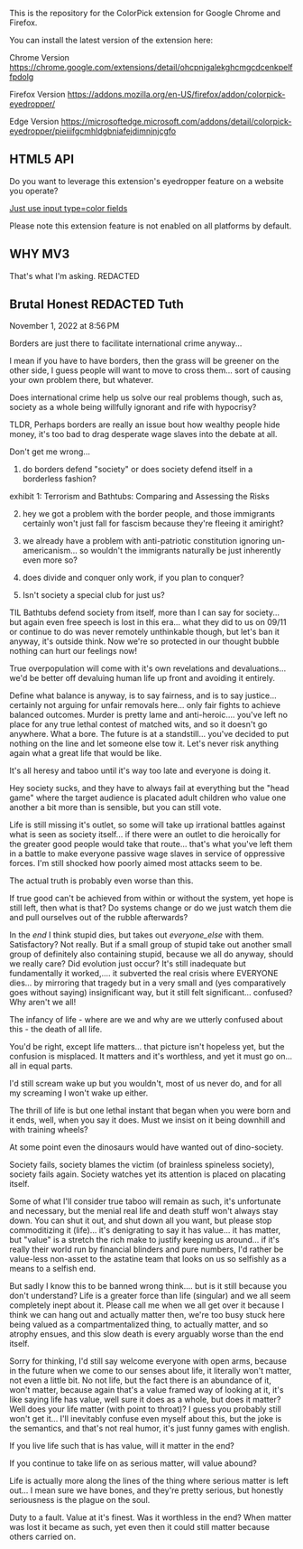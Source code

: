This is the repository for the ColorPick extension for Google Chrome and Firefox.

You can install the latest version of the extension here:

Chrome Version
https://chrome.google.com/extensions/detail/ohcpnigalekghcmgcdcenkpelffpdolg

Firefox Version
https://addons.mozilla.org/en-US/firefox/addon/colorpick-eyedropper/

Edge Version
https://microsoftedge.microsoft.com/addons/detail/colorpick-eyedropper/pieiiifgcmhldgbniafejdimnjnjcgfo

## HTML5 API

Do you want to leverage this extension's eyedropper feature on a website you operate?

[Just use input type=color fields](https://github.com/qufighter/ColorPick/blob/master/src/color-input.user.js)

Please note this extension feature is not enabled on all platforms by default.

## WHY MV3

That's what I'm asking.  REDACTED

## Brutal Honest REDACTED Tuth
November 1, 2022 at 8:56 PM

Borders are just there to facilitate international crime anyway...

I mean if you have to have borders, then the grass will be greener on the other side, I guess people will want to move to cross them... sort of causing your own problem there, but whatever.

Does international crime help us solve our real problems though, such as, society as a whole being willfully ignorant and rife with hypocrisy?

TLDR, Perhaps borders are really an issue bout how wealthy people hide money, it's too bad to drag desperate wage slaves into the debate at all.

Don't get me wrong... 

1) do borders defend "society" or does society defend itself in a borderless fashion?

exhibit 1:
Terrorism and Bathtubs: Comparing and Assessing the Risks

2) hey we got a problem with the border people, and those immigrants certainly won't just fall for fascism because they're fleeing it amiright?

3) we already have a problem with anti-patriotic constitution ignoring un-americanism... so wouldn't the immigrants naturally be just inherently even more so?

4) does divide and conquer only work, if you plan to conquer?

5) Isn't society a special club for just us?

TIL Bathtubs defend society from itself, more than I can say for society... but again even free speech is lost in this era... what they did to us on 09/11 or continue to do was never remotely unthinkable though, but let's ban it anyway, it's outside think.  Now we're so protected in our thought bubble nothing can hurt our feelings now!

True overpopulation will come with it's own revelations and devaluations... we'd be better off devaluing human life up front and avoiding it entirely.

Define what balance is anyway, is to say fairness, and is to say justice... certainly not arguing for unfair removals here... only fair fights to achieve balanced outcomes.  Murder is pretty lame and anti-heroic.... you've left no place for any true lethal contest of matched wits, and so it doesn't go anywhere.  What a bore.  The future is at a standstill... you've decided to put nothing on the line and let someone else tow it.  Let's never risk anything again what a great life that would be like.

It's all heresy and taboo until it's way too late and everyone is doing it.  

Hey society sucks, and they have to always fail at everything but the "head game" where the target audience is placated adult children who value one another a bit more than is sensible, but you can still vote.

Life is still missing it's outlet, so some will take up irrational battles against what is seen as society itself... if there were an outlet to die heroically for the greater good people would take that route... that's what you've left them in a battle to make everyone passive wage slaves in service of oppressive forces.  I'm still shocked how poorly aimed most attacks seem to be.

The actual truth is probably even worse than this.

If true good can't be achieved from within or without the system, yet hope is still left, then what is that?  Do systems change or do we just watch them die and pull ourselves out of the rubble afterwards?

In the _end_ I think stupid dies, but takes out _everyone_else_ with them.  Satisfactory?  Not really.  But if a small group of stupid take out another small group of definitely also containing stupid, because we all do anyway, should we really care?  Did evolution just occur?  It's still inadequate but fundamentally it worked,.... it subverted the real crisis where EVERYONE dies... by mirroring that tragedy but in a very small and (yes comparatively goes without saying) insignificant way, but it still felt significant... confused?  Why aren't we all!

The infancy of life - where are we and why are we utterly confused about this - the death of all life.

You'd be right, except life matters... that picture isn't hopeless yet, but the confusion is misplaced.  It matters and it's worthless, and yet it must go on... all in equal parts.

I'd still scream wake up but you wouldn't, most of us never do, and for all my screaming I won't wake up either.

The thrill of life is but one lethal instant that began when you were born and it ends, well, when you say it does.  Must we insist on it being downhill and with training wheels?

At some point even the dinosaurs would have wanted out of dino-society.

Society fails, society blames the victim (of brainless spineless society), society fails again.  Society watches yet its attention is placed on placating itself.

Some of what I'll consider true taboo will remain as such, it's unfortunate and necessary, but the menial real life and death stuff won't always stay down.  You can shut it out, and shut down all you want, but please stop commoditizing it (life)... it's denigrating to say it has value... it has matter, but "value" is a stretch the rich make to justify keeping us around... if it's really their world run by financial blinders and pure numbers, I'd rather be value-less non-asset to the astatine team that looks on us so selfishly as a means to a selfish end.

But sadly I know this to be banned wrong think.... but is it still because you don't understand?  Life is a greater force than life (singular) and we all seem completely inept about it.  Please call me when we all get over it because I think we can hang out and actually matter then, we're too busy stuck here being valued as a compartmentalized thing, to actually matter, and so atrophy ensues, and this slow death is every arguably worse than the end itself.

Sorry for thinking, I'd still say welcome everyone with open arms, because in the future when we come to our senses about life, it literally won't matter, not even a little bit.  No not life, but the fact there is an abundance of it, won't matter, because again that's a value framed way of looking at it, it's like saying life has value, well sure it does as a whole, but does it matter?  Well does your life matter (with point to throat)?  I guess you probably still won't get it... I'll inevitably confuse even myself about this, but the joke is the semantics, and that's not real humor, it's just funny games with english.

If you live life such that is has value, will it matter in the end?

If you continue to take life on as serious matter, will value abound?

Life is actually more along the lines of the thing where serious matter is left out... I mean sure we have bones, and they're pretty serious, but honestly seriousness is the plague on the soul.

Duty to a fault.  Value at it's finest.  Was it worthless in the end?  When matter was lost it became as such, yet even then it could still matter because others carried on.
